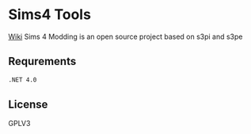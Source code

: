 Sims4 Tools
=========
<a href="https://github.com/Sims4Group/Sims4Tools/wiki"> Wiki</a>
Sims 4 Modding is an open source project based on s3pi and s3pe

Requrements
--------------

```sh
.NET 4.0
```






License
----

GPLV3


